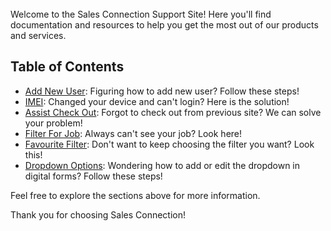 <br>
Welcome to the Sales Connection Support Site! Here you'll find documentation and resources to help you get the most out of our products and services.

## Table of Contents

- [Add New User](Add_New_User.md): Figuring how to add new user? Follow these steps!
- [IMEI](IMEI.md): Changed your device and can't login? Here is the solution!
- [Assist Check Out](Assist_Check_Out.md): Forgot to check out from previous site? We can solve your problem!
- [Filter For Job](Filter_For_Job.md): Always can't see your job? Look here!
- [Favourite Filter](Favourite_Filter.md): Don't want to keep choosing the filter you want? Look this!
- [Dropdown Options](Dropdown_Options.md): Wondering how to add or edit the dropdown in digital forms? Follow these steps!

Feel free to explore the sections above for more information.

Thank you for choosing Sales Connection!
